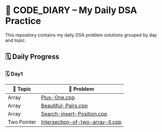 # 📘 CODE_DIARY – My Daily DSA Practice

This repository contains my daily DSA problem solutions grouped by day and topic.

## 🗓️ Daily Progress

### 🗓️ Day1
| 📁 Topic | 📄 Problem |
|----------|------------|
| Array | [Plus-One.cpp](Array/Plus-One.cpp) |
| Array | [Beautiful-Pairs.cpp](Array/Beautiful-Pairs.cpp) |
| Array | [Search-insert-Position.cpp](Array/Search-insert-Position.cpp) |
| Two Pointer | [Intersection-of-two-array-II.cpp](Two%20Pointer/Intersection-of-two-array-II.cpp) |
